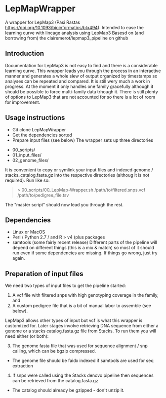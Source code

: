 # LepMapWrapper
A wrapper for LepMap3 (Pasi Rastas https://doi.org/10.1093/bioinformatics/btx494).
Intended to ease the learning curve with lincage analysis using LepMap3
Basesd on (and borrowing from) the clairemerot/lepmap3_pipeline on github
## Introduction
Documentation for LepMap3 is not easy to find and there is a considerable learning curve.
This wrapper leads you through the process in an interactive manner and generates a whole
slew of output organized by timestamps so analyses can be repeated and compared.
It is still wery much a work in progress.  At the moment it only handles one family gracefully 
although it should be possible to force multi-family data trhough it.
There is still plenty of options to LepMap3 that are not accounted for so there is a lot of
room for improvement.

## Usage instructions
- Git clone LepMapWrapper 
- Get the dependencies sorted
- Prepare input files (see below)
The wrapper sets up three directories
* 00_scripts/
* 01_input_files/
* 02_genome_files/

It is convenient to copy or symlink your input files and indexed genome / stacks_catalog.fasta.gz into the 
respective directories (althoug it is not required).
Run like so:

>\> 00_scripts/00_LepMap-Wrapper.sh /path/to/filtered.snps.vcf /path/to/pedigree_file.tsv

The "master script" should now lead you through the rest.

## Dependencies
- Linux or MacOS
- Perl / Python 2.7 / and R > v4 (plus packages 
- samtools (some fairly recent release)
Different parts of the pipeline will depend on different things (this is a mix & match) so most of it should
run even if some dependencies are missing.  If things go wrong, just try again.

## Preparation of input files
We need two types of input files to get the pipeline started:

1) A vcf file with filtered snps with high genotyping coverage in the family, and 
2) A custom pedigree file that is a bit of manual labor to assemble (see below).

LepMap3 allows other types of input but vcf is what this wrapper is customized for.  Later stages involve
retrieving DNA sequence from either a genome or a stacks catalog.fasta.gz file from Stacks. To run them 
you will need either (or both):

3) The genome fasta file that was used for sequence alignment / snp calling, which can be bgzip compressed.
* The genome file should be faidx indexed if samtools are used for seq extraction
4) If snps were called using the Stacks denovo pipeline then sequences can be retrieved from the catalog.fasta.gz
* The catalog should already be gzipped - don't unzip it.



